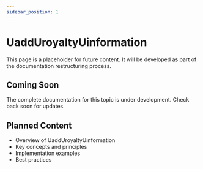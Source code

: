```yaml
---
sidebar_position: 1
---
```


# UaddUroyaltyUinformation

This page is a placeholder for future content. It will be developed as part of the documentation restructuring process.

## Coming Soon

The complete documentation for this topic is under development. Check back soon for updates.

## Planned Content

- Overview of UaddUroyaltyUinformation
- Key concepts and principles
- Implementation examples
- Best practices

